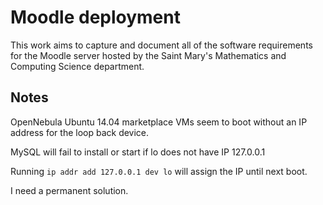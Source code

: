 # Moodle deployment

This work aims to capture and document all of the software requirements for the Moodle server hosted by the Saint Mary's Mathematics and Computing Science department.

## Notes
OpenNebula Ubuntu 14.04 marketplace VMs seem to boot without an IP address for the loop back device.

MySQL will fail to install or start if lo does not have IP 127.0.0.1

Running `ip addr add 127.0.0.1 dev lo` will assign the IP until next boot.

I need a permanent solution.
